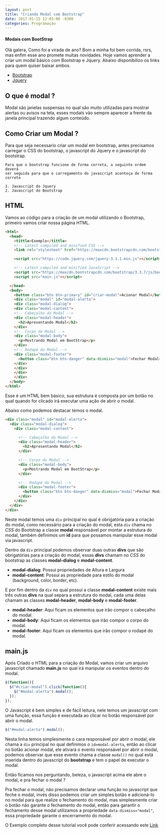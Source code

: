 ```yaml
---
layout: post
title: "Criando Modal com Bootstrap"
date: 2017-01-15 12:03:00 -0300
categories: Programação
---
```


#### **Modais com BootStrap**

Olá galera, Como foi a virada de ano? Bom a minha foi bem corrida, rsrs, mas enfim esse ano promete muitas novidades. Hoje vamos aprender a criar um modal básico com Bootstrap e Jquery. Abaixo disponibilizo os links para quem quiser baixar ambos.

* [Bootstrap](http://getbootstrap.com/ "Bootstrap")
* [Jquery](https://jquery.com/ "Jquery")

## O que é modal ?

Modal são janelas suspensas no qual são muito utilizadas para mostrar alertas ou avisos na tela, esses modals vão sempre aparecer a frente da janela principal trazendo algum conteúdo.

## Como Criar um Modal ?

Para que seja necessario criar um modal em bootstrap, antes precisamos carregar o CSS do bootstrap, o javascript do Jquery e o javascript do bootstrap.



```text
Para que o bootstrap funcione de forma correta, a seguinte ordem deverá
ser seguida para que o carregamento do javascript aconteça de forma correta

1. Javascript do Jquery
2. Javascript do Bootstrap
```

## HTML

Vamos ao código para a criação de um modal utilizando o Bootstrap, primeiro vamos criar nossa página HTML.


```html
<html>
  <head>
    <tittle>Exemplo</tittle>
    <!-- Latest compiled and minified CSS -->
    <link rel="stylesheet" href="https://maxcdn.bootstrapcdn.com/bootstrap/3.3.7/css/bootstrap.min.css" integrity="sha384-BVYiiSIFeK1dGmJRAkycuHAHRg32OmUcww7on3RYdg4Va+PmSTsz/K68vbdEjh4u" crossorigin="anonymous">

    <script src="https://code.jquery.com/jquery-3.1.1.min.js"></script>

    <!-- Latest compiled and minified JavaScript -->
    <script src="https://maxcdn.bootstrapcdn.com/bootstrap/3.3.7/js/bootstrap.min.js" integrity="sha384-Tc5IQib027qvyjSMfHjOMaLkfuWVxZxUPnCJA7l2mCWNIpG9mGCD8wGNIcPD7Txa" crossorigin="anonymous"></script>
    <script src="main.js"></script>

  </head>
  <body>
    <button class="btn btn-primary" id="criar-modal">Acionar Modal</button>
    <div class="modal" id="modal-alerta">
    <div class="modal-dialog">
    <div class="modal-content">
    <!-- Cabeçalho do Modal -->
    <div class="modal-header">
      <h2>Apresentando Modal</h2>
    </div>
    <!-- Corpo do Modal -->
    <div class="modal-body">
      <p>Mostrando Modal em BootStrap</p>
    </div>
    <!-- Rodapé do Modal -->
    <div class="modal-footer">
      <button class="btn btn-danger" data-dismiss="modal">Fechar Modal</button>
    </div>
    </div>
    </div>
    </div>
  </body>
</html>
```

Esse é um HTML bem básico, sua estrutura é composta por um botão no qual quando for clicado irá executar uma ação de abrir o modal.

Abaixo como podemos destacar temos o modal.



```html
<div class="modal" id="modal-alerta">
  <div class="modal-dialog">
    <div class="modal-content">

      <!-- Cabeçalho do Modal -->
      <div class="modal-header">
        <h2>Apresentando Modal</h2>
      </div>

      <!-- Corpo do Modal -->
      <div class="modal-body">
        <p>Mostrando Modal em BootStrap</p>
      </div>

      <!-- Rodapé do Modal -->
      <div class="modal-footer">
        <button class="btn btn-danger" data-dismiss="modal">Fechar Modal</button>
      </div>
    </div>
  </div>
</div>
```
Neste modal temos uma `div` principal no qual é obrigatória para a criação do modal, como necessário para a criação do modal, esta `div` chama no _CSS_ do Bootstrap a classe **modal** responsável por montar a estrutura do modal, também definimos um **id** para que possamos manipular esse modal via javascript.

Dentro da `div` principal podemos observar duas outras **divs** que são obrigatórias para a criação do modal, essas **divs** chamam no _CSS_ do bootstrap as classes **modal-dialog** e **modal-content**.

* **modal-dialog**: Possui propriedades de Altura e Largura
* **modal-content**: Possui as propriedade para estilo do modal (background, color, border, etc).

E por fim dentro da `div` no qual possui a classe **modal-content** existe mais três outras **divs** na qual separa a estrutura do modal, cada uma delas chamam as classes **modal-header**, **modal-body** e **modal-footer**.

* **modal-header**: Aqui ficam os elementos que irão compor o cabeçalho do modal.
* **modal-body**: Aqui ficam os elementos que irão compor o corpo do modal.
* **modal-footer**: Aqui ficam os elementos que irão compor o rodapé do modal.

## main.js

Após Criado o HTML para a criação do Modal, vamos criar um arquivo javascript chamado **main.js** no qual irá manipular os eventos dentro do modal.



```javascript
$(function(){
  $("#criar-modal").click(function(){
    $("#modal-alerta").modal();
  });
});
```

O Javascript é bem simples e de fácil leitura, nele temos um javascript com uma função, essa função é executada ao clicar no botão responsável por abrir o modal.


```javascript
$("#modal-alerta").modal();

```
Nesta linha temos simplesmente o cara responsável por abrir o modal, ele chama a `div` principal no qual definimos o `id=modal-alerta`, então ao clicar no botão acionar modal, ele ativará o evento responsável por abrir o modal, podemos observar que esse evento chama a classe `modal()` no qual está inserida dentro do javascript do **bootstrap** e tem o papel de executar o modal.

Então ficamos nos perguntando, beleza, o javascript acima ele abre o modal, e pra fechar o modal ?

Pra fechar o modal, não precisamos declarar uma função no javascript que feche o modal, invés disso podemos criar um simples botão e adicioná-lo no modal para que realize o fechamento do modal, mas simplesmente criar o botão não garante o fechamento do modal, então para garantir o fechamento desse modal utilizamos a propriedade `data-dismiss="modal"`, essa propriedade garante o encerramento do modal.

O Exemplo completo desse tutorial você pode conferir acessando este [Link](https://gist.github.com/Silva01/a2156cf89bf5cae4bfa70f22a4d03e6c)
